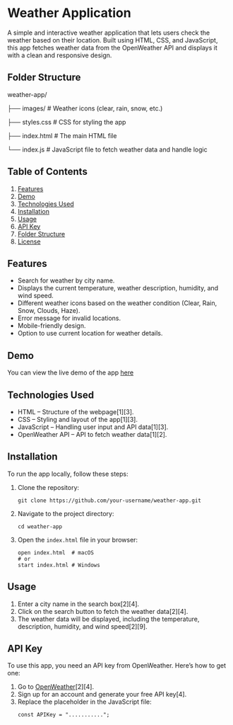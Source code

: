 # Weather Application

A simple and interactive weather application that lets users check the weather based on their location. Built using HTML, CSS, and JavaScript, this app fetches weather data from the OpenWeather API and displays it with a clean and responsive design.

## Folder Structure
weather-app/

├── images/ # Weather icons (clear, rain, snow, etc.)

├── styles.css # CSS for styling the app

├── index.html # The main HTML file

└── index.js # JavaScript file to fetch weather data and handle logic

## Table of Contents
1.  [Features](#features)
2.  [Demo](#demo)
3.  [Technologies Used](#technologies-used)
4.  [Installation](#installation)
5.  [Usage](#usage)
6.  [API Key](#api-key)
7.  [Folder Structure](#folder-structure)
8.  [License](#license)

## Features
*   Search for weather by city name.
*   Displays the current temperature, weather description, humidity, and wind speed.
*   Different weather icons based on the weather condition (Clear, Rain, Snow, Clouds, Haze).
*   Error message for invalid locations.
*   Mobile-friendly design.
*   Option to use current location for weather details.

## Demo
You can view the live demo of the app [here](https://dilshannuwangahirimuthugoda.github.io/WeatherApp/
) 

## Technologies Used
*   HTML – Structure of the webpage[1][3].
*   CSS – Styling and layout of the app[1][3].
*   JavaScript – Handling user input and API data[1][3].
*   OpenWeather API – API to fetch weather data[1][2].

## Installation
To run the app locally, follow these steps:

1.  Clone the repository:
    ```
    git clone https://github.com/your-username/weather-app.git
    ```
2.  Navigate to the project directory:
    ```
    cd weather-app
    ```
3.  Open the `index.html` file in your browser:
    ```
    open index.html  # macOS
    # or
    start index.html # Windows
    ```

## Usage
1.  Enter a city name in the search box[2][4].
2.  Click on the search button to fetch the weather data[2][4].
3.  The weather data will be displayed, including the temperature, description, humidity, and wind speed[2][9].

## API Key
To use this app, you need an API key from OpenWeather. Here’s how to get one:
1.  Go to [OpenWeather](https://openweathermap.org/)[2][4].
2.  Sign up for an account and generate your free API key[4].
3.  Replace the placeholder in the JavaScript file:
    ```
    const APIKey = "...........";
    ```
